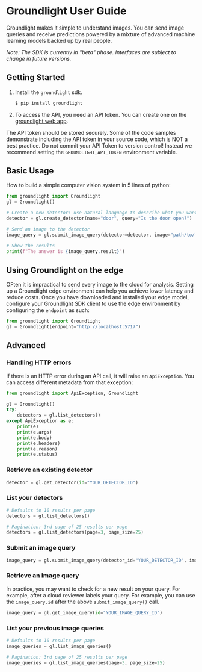 # Groundlight User Guide

Groundlight makes it simple to understand images.  You can send image queries and receive predictions powered by a mixture of advanced machine learning models backed up by real people.

*Note: The SDK is currently in "beta" phase.  Interfaces are subject to change in future versions.*


## Getting Started

1. Install the `groundlight` sdk.

    ```Bash
    $ pip install groundlight
    ```

1. To access the API, you need an API token. You can create one on the
   [groundlight web app](https://app.groundlight.ai/reef/my-account/api-tokens).

The API token should be stored securely.  Some of the code samples demonstrate including the API token in your source code, which is NOT a best practice.  Do not commit your API Token to version control!  Instead we recommend setting the `GROUNDLIGHT_API_TOKEN` environment variable.


## Basic Usage

How to build a simple computer vision system in 5 lines of python:

```Python
from groundlight import Groundlight
gl = Groundlight()

# Create a new detector: use natural language to describe what you want to understand
detector = gl.create_detector(name="door", query="Is the door open?")

# Send an image to the detector
image_query = gl.submit_image_query(detector=detector, image="path/to/filename.jpeg")

# Show the results
print(f"The answer is {image_query.result}")
```

## Using Groundlight on the edge

OFten it is impractical to send every image to the cloud for analysis.  Setting up a Groundlight edge environment can help you achieve lower latency and reduce costs.  Once you have downloaded and installed your edge model, configure your Groundlight SDK client to use the edge environment by configuring the `endpoint` as such:

```Python
from groundlight import Groundlight
gl = Groundlight(endpoint="http://localhost:5717")
```

## Advanced

### Handling HTTP errors

If there is an HTTP error during an API call, it will raise an `ApiException`. You can access different metadata from that exception:

```Python
from groundlight import ApiException, Groundlight

gl = Groundlight()
try:
    detectors = gl.list_detectors()
except ApiException as e:
    print(e)
    print(e.args)
    print(e.body)
    print(e.headers)
    print(e.reason)
    print(e.status)
```

### Retrieve an existing detector

```Python
detector = gl.get_detector(id="YOUR_DETECTOR_ID")
```

### List your detectors

```Python
# Defaults to 10 results per page
detectors = gl.list_detectors()

# Pagination: 3rd page of 25 results per page
detectors = gl.list_detectors(page=3, page_size=25)
```

### Submit an image query

```Python
image_query = gl.submit_image_query(detector_id="YOUR_DETECTOR_ID", image="path/to/filename.jpeg")
```

### Retrieve an image query

In practice, you may want to check for a new result on your query. For example, after a cloud reviewer labels your query. For example, you can use the `image_query.id` after the above `submit_image_query()` call.

```Python
image_query = gl.get_image_query(id="YOUR_IMAGE_QUERY_ID")
```

### List your previous image queries

```Python
# Defaults to 10 results per page
image_queries = gl.list_image_queries()

# Pagination: 3rd page of 25 results per page
image_queries = gl.list_image_queries(page=3, page_size=25)
```
